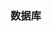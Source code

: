 <!--
 * @Author: your name
 * @Date: 2021-12-11 23:09:42
 * @LastEditTime: 2021-12-11 23:09:42
 * @LastEditors: Please set LastEditors
 * @Description: 打开koroFileHeader查看配置 进行设置: https://github.com/OBKoro1/koro1FileHeader/wiki/%E9%85%8D%E7%BD%AE
 * @FilePath: /L2xs/docs/blog/DataBase/README.md
-->
### 数据库
